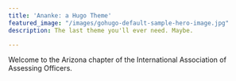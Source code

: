 ```yaml
---
title: 'Ananke: a Hugo Theme'
featured_image: "/images/gohugo-default-sample-hero-image.jpg"
description: The last theme you'll ever need. Maybe.

---
```

Welcome to the Arizona chapter of the International Association of Assessing Officers.